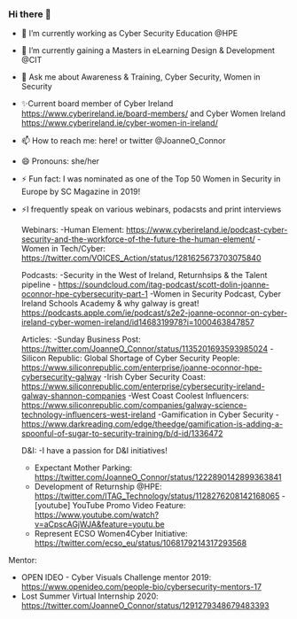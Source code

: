 ### Hi there 👋

- 🔭 I’m currently working as Cyber Security Education @HPE
- 🌱 I’m currently gaining a Masters in eLearning Design & Development @CIT
- 💬 Ask me about Awareness & Training, Cyber Security, Women in Security
- ✨Current board member of Cyber Ireland https://www.cyberireland.ie/board-members/ and  Cyber Women Ireland https://www.cyberireland.ie/cyber-women-in-ireland/
- 📫 How to reach me: here! or twitter @JoanneO_Connor
- 😄 Pronouns: she/her
- ⚡ Fun fact: I was nominated as one of the Top 50 Women in Security in Europe by SC Magazine in 2019!
 
- ⚡I frequently speak on various webinars, podacsts and print interviews

  Webinars:
     -Human Element: https://www.cyberireland.ie/podcast-cyber-security-and-the-workforce-of-the-future-the-human-element/
     -Women in Tech/Cyber: https://twitter.com/VOICES_Action/status/1281625673703075840
     
  Podcasts:
     -Security in the West of Ireland, Returnhsips & the Talent pipeline - https://soundcloud.com/itag-podcast/scott-dolin-joanne-oconnor-hpe-cybersecurity-part-1
     -Women in Security Podcast, Cyber Ireland Schools Academy & why galway is great! https://podcasts.apple.com/ie/podcast/s2e2-joanne-oconnor-on-cyber-ireland-cyber-women-ireland/id1468319978?i=1000463847857
     
  Articles:
    -Sunday Business Post: https://twitter.com/JoanneO_Connor/status/1135201693593985024
    -Silicon Republic: Global Shortage of Cyber Security People: https://www.siliconrepublic.com/enterprise/joanne-oconnor-hpe-cybersecurity-galway
    -Irish Cyber Security Coast: https://www.siliconrepublic.com/enterprise/cybersecurity-ireland-galway-shannon-companies
    -West Coast Coolest Influencers: https://www.siliconrepublic.com/companies/galway-science-technology-influencers-west-ireland
    -Gamification in Cyber Security - https://www.darkreading.com/edge/theedge/gamification-is-adding-a-spoonful-of-sugar-to-security-training/b/d-id/1336472
    
  D&I:
  -I have a passion for D&I initiatives!
  - Expectant Mother Parking: https://twitter.com/JoanneO_Connor/status/1222890142899363841
  - Development of Returnship @HPE: https://twitter.com/ITAG_Technology/status/1128276208142168065
    -[youtube] YouTube Promo Video Feature: https://www.youtube.com/watch?v=aCpscAGjWJA&feature=youtu.be
   - Represent ECSO Women4Cyber Initiative: https://twitter.com/ecso_eu/status/1068179214317293568
    
 Mentor:
  - OPEN IDEO - Cyber Visuals Challenge mentor 2019: https://www.openideo.com/people-bio/cybersecurity-mentors-17
  - Lost Summer Virtual Internship 2020: https://twitter.com/JoanneO_Connor/status/1291279348679483393
